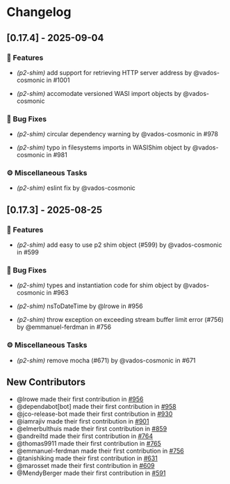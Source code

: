 # Changelog

## [0.17.4] - 2025-09-04

### 🚀 Features

* *(p2-shim)* add support for retrieving HTTP server address by @vados-cosmonic in #1001

* *(p2-shim)* accomodate versioned WASI import objects by @vados-cosmonic


### 🐛 Bug Fixes

* *(p2-shim)* circular dependency warning by @vados-cosmonic in #978

* *(p2-shim)* typo in filesystems imports in WASIShim object by @vados-cosmonic in #981


### ⚙️ Miscellaneous Tasks

* *(p2-shim)* eslint fix by @vados-cosmonic




## [0.17.3] - 2025-08-25

### 🚀 Features

* *(p2-shim)* add easy to use p2 shim object (#599) by @vados-cosmonic in #599


### 🐛 Bug Fixes

* *(p2-shim)* types and instantiation code for shim object by @vados-cosmonic in #963

* *(p2-shim)* nsToDateTime by @lrowe in #956

* *(p2-shim)* throw exception on exceeding stream buffer limit error (#756) by @emmanuel-ferdman in #756


### ⚙️ Miscellaneous Tasks

* *(p2-shim)* remove mocha (#671) by @vados-cosmonic in #671



## New Contributors
* @lrowe made their first contribution in [#956](https://github.com/bytecodealliance/jco/pull/956)
* @dependabot[bot] made their first contribution in [#958](https://github.com/bytecodealliance/jco/pull/958)
* @jco-release-bot made their first contribution in [#930](https://github.com/bytecodealliance/jco/pull/930)
* @iamrajiv made their first contribution in [#901](https://github.com/bytecodealliance/jco/pull/901)
* @elmerbulthuis made their first contribution in [#859](https://github.com/bytecodealliance/jco/pull/859)
* @andreiltd made their first contribution in [#764](https://github.com/bytecodealliance/jco/pull/764)
* @thomas9911 made their first contribution in [#765](https://github.com/bytecodealliance/jco/pull/765)
* @emmanuel-ferdman made their first contribution in [#756](https://github.com/bytecodealliance/jco/pull/756)
* @tanishiking made their first contribution in [#631](https://github.com/bytecodealliance/jco/pull/631)
* @marosset made their first contribution in [#609](https://github.com/bytecodealliance/jco/pull/609)
* @MendyBerger made their first contribution in [#591](https://github.com/bytecodealliance/jco/pull/591)


